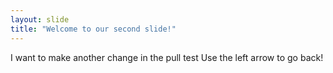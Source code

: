 ```yaml
---
layout: slide
title: "Welcome to our second slide!"
---
```

I want to make another change in the pull test
Use the left arrow to go back!
